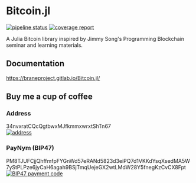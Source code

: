 # Bitcoin.jl

[![pipeline status](https://gitlab.com/braneproject/Bitcoin.jl/badges/master/pipeline.svg)](https://gitlab.com/braneproject/Bitcoin.jl/commits/master)    [![coverage report](https://gitlab.com/braneproject/Bitcoin.jl/badges/master/coverage.svg)](https://gitlab.com/braneproject/Bitcoin.jl/commits/master)

A Julia Bitcoin library inspired by Jimmy Song's Programming Blockchain seminar
and learning materials.

## Documentation

https://braneproject.gitlab.io/Bitcoin.jl/

## Buy me a cup of coffee

### Address

34nvxratCQcQgtbwxMJfkmmxwrxtShTn67  
[![address](http://api.qrserver.com/v1/create-qr-code/?color=000000&bgcolor=FFFFFF&data=34nvxratCQcQgtbwxMJfkmmxwrxtShTn67&qzone=1&margin=0&size=200x200&ecc=L)](bitcoin:34nvxratCQcQgtbwxMJfkmmxwrxtShTn67)

### PayNym (BIP47)

PM8TJUFCjjQhffmfpFYGnWd57eRANd5823d3eiPQ7d1VKKdYsqXsedMA5W7yStPLPze6jyCaH6agah9BSjTmqUejeGX2wtLMdW28Y5fnegKzCvCX8Fpt
[![BIP47 payment code](http://api.qrserver.com/v1/create-qr-code/?color=000000&bgcolor=FFFFFF&data=PM8TJUFCjjQhffmfpFYGnWd57eRANd5823d3eiPQ7d1VKKdYsqXsedMA5W7yStPLPze6jyCaH6agah9BSjTmqUejeGX2wtLMdW28Y5fnegKzCvCX8Fpt&qzone=1&margin=0&size=200x200&ecc=L)](bitcoin:PM8TJUFCjjQhffmfpFYGnWd57eRANd5823d3eiPQ7d1VKKdYsqXsedMA5W7yStPLPze6jyCaH6agah9BSjTmqUejeGX2wtLMdW28Y5fnegKzCvM6BzDi?title=+superwildflower6E0)
